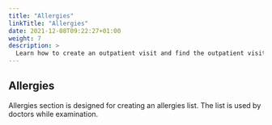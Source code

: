 ```yaml
---
title: "Allergies"
linkTitle: "Allergies"
date: 2021-12-08T09:22:27+01:00
weight: 7
description: >
  Learn how to create an outpatient visit and find the outpatient visit created previously
---
```


## Allergies

Allergies section is designed for creating an allergies list. The list is used by doctors while examination.
